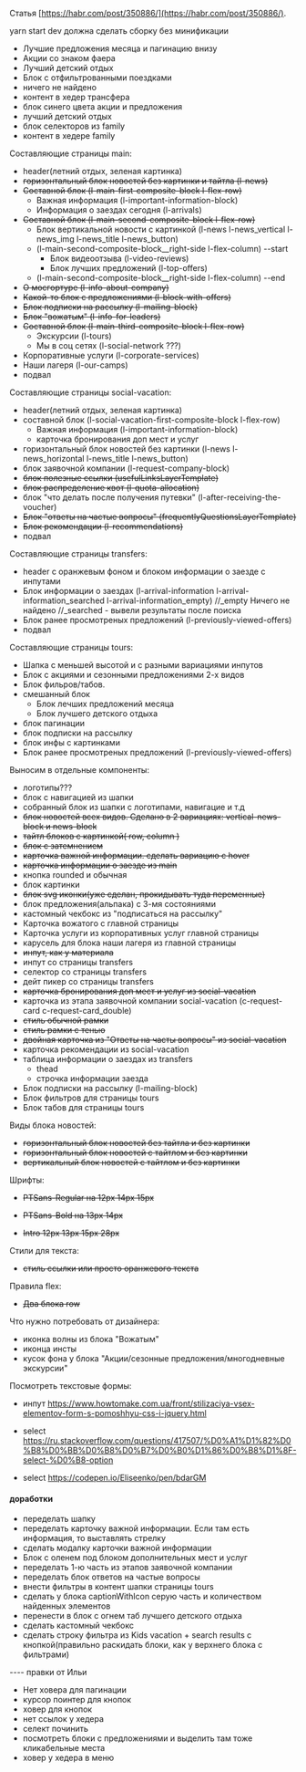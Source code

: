 Статья [https://habr.com/post/350886/](https://habr.com/post/350886/).

yarn start dev должна сделать сборку без минификации

- Лучшие предложения месяца и пагинацию внизу
- Акции со знаком фаера
- Лучший детский отдых
- Блок с отфильтрованными поездками
- ничего не найдено
- контент в хедер трансфера
- блок синего цвета акции и предложения
- лучший детский отдых
- блок селекторов из family
- контент в хедере family

Составляющие страницы main:

- header(летний отдых, зеленая картинка)
- ~~горизонтальный блок новостей без картинки и тайтла (l-news)~~
- ~~Составной блок (l-main-first-composite-block l-flex-row)~~
  - Важная информация (l-important-information-block)
  - Информация о заездах сегодня (l-arrivals)
- ~~Составной блок (l-main-second-composite-block l-flex-row)~~
  - Блок вертикальной новости с картинкой (l-news l-news_vertical l-news_img l-news_title l-news_button)
  - (l-main-second-composite-block\_\_right-side l-flex-column) --start
    - Блок видеоотзыва (l-video-reviews)
    - Блок лучших предложений (l-top-offers)
  - (l-main-second-composite-block\_\_right-side l-flex-column) --end
- ~~О мосгортуре (l-info-about-company)~~
- ~~Какой-то блок с предложениями (l-block-with-offers)~~
- ~~Блок подписки на рассылку (l-mailing-block)~~
- ~~Блок "вожатым" (l-info-for-leaders)~~
- ~~Составной блок (l-main-third-composite-block l-flex-row)~~
  - Экскурсии (l-tours)
  - Мы в соц сетях (l-social-network ???)
- Корпоративные услуги (l-corporate-services)
- Наши лагеря (l-our-camps)
- подвал

Составляющие страницы social-vacation:

- header(летний отдых, зеленая картинка)
- составной блок (l-social-vacation-first-composite-block l-flex-row)
  - Важная информация (l-important-information-block)
  - карточка бронирования доп мест и услуг
- горизонтальный блок новостей без картинки (l-news l-news_horizontal l-news_title l-news_button)
- блок заявочной компании (l-request-company-block)
- ~~блок полезные ссылки (usefulLinksLayerTemplate)~~
- ~~блок распределение квот (l-quota-allocation)~~
- блок "что делать после получения путевки" (l-after-receiving-the-voucher)
- ~~Блок "ответы на частые вопросы" (frequentlyQuestionsLayerTemplate)~~
- ~~Блок рекомендации (l-recommendations)~~
- подвал

Составляющие страницы transfers:

- header с оранжевым фоном и блоком информации о заезде с инпутами
- Блок информации о заездах (l-arrival-information l-arrival-information_searched l-arrival-information_empty) //\_empty Ничего не найдено //\_searched - вывели результаты после поиска
- Блок ранее просмотреных предложений (l-previously-viewed-offers)
- подвал

Составляющие страницы tours:

- Шапка с меньшей высотой и с разными вариациями инпутов
- Блок с акциями и сезонными предложениями 2-х видов
- Блок фильров/табов.
- смешанный блок
  - Блок лечших предложений месяца
  - Блок лучшего детского отдыха
- блок пагинации
- блок подписки на рассылку
- блок инфы с картинками
- Блок ранее просмотреных предложений (l-previously-viewed-offers)

Выносим в отдельные компоненты:

- логотипы???
- блок с навигацией из шапки
- собранный блок из шапки с логотипами, навигацие и т.д
- ~~блок новостей всех видов. Сделано в 2 вариациях: vertical-news-block и news-block~~
- ~~тайтл блоков c картинкой( row, column )~~
- ~~блок с затемнением~~
- ~~карточка важной информации. сделать вариацию с hover~~
- ~~карточка информации о заезде из main~~
- кнопка rounded и обычная
- блок картинки
- ~~блок svg иконки(уже сделан, прокидывать туда переменные)~~
- блок предложения(альпака) с 3-мя состояниями
- кастомный чекбокс из "подписаться на рассылку"
- Карточка вожатого с главной страницы
- Карточка услуги из корпоративных услуг главной страницы
- карусель для блока наши лагеря из главной страницы
- ~~инпут, как у материала~~
- инпут со страницы transfers
- селектор со страницы transfers
- дейт пикер со страницы transfers
- ~~карточка бронирования доп мест и услуг из social-vacation~~
- карточка из этапа заявочной компании social-vacation (с-request-card с-request-card_double)
- ~~стиль обычной рамки~~
- ~~стиль рамки с тенью~~
- ~~двойная карточка из "Ответы на часты вопросы" из social-vacation~~
- карточка рекомендации из social-vacation
- таблица информации о заездах из transfers
  - thead
  - строчка информации заезда
- Блок подписки на рассылку (l-mailing-block)
- Блок фильтров для страницы tours
- Блок табов для страницы tours

Виды блока новостей:

- ~~горизонтальный блок новостей без тайтла и без картинки~~
- ~~горизонтальный блок новостей с тайтлом и без картинки~~
- ~~вертикальный блок новостей с тайтлом и без картинки~~

Шрифты:

- ~~PTSans-Regular на 12px 14px 15px~~

- ~~PTSans-Bold на 13px 14px~~

- ~~Intro 12px 13px 15px 28px~~

Стили для текста:

- ~~стиль ссылки или просто оранжевого текста~~

Правила flex:

- ~~Два блока row~~

Что нужно потребовать от дизайнера:

- иконка волны из блока "Вожатым"
- иконца инсты
- кусок фона у блока "Акции/сезонные предложения/многодневные экскурсии"

Посмотреть текстовые формы:

- инпут https://www.howtomake.com.ua/front/stilizaciya-vsex-elementov-form-s-pomoshhyu-css-i-jquery.html
- select https://ru.stackoverflow.com/questions/417507/%D0%A1%D1%82%D0%B8%D0%BB%D0%B8%D0%B7%D0%B0%D1%86%D0%B8%D1%8F-select-%D0%B8-option

- select https://codepen.io/Eliseenko/pen/bdarGM

#### доработки

- переделать шапку
- переделать карточку важной информации. Если там есть информация, то выставлять стрелку
- сделать модалку карточки важной информации
- Блок с оленем под блоком дополнительных мест и услуг
- переделать 1-ю часть из этапов заявочной компании
- переделать блок ответов на частые вопросы
- внести фильтры в контент шапки страницы tours
- сделать у блока captionWithIcon серую часть и количеством найденных элементов
- перенести в блок с огнем таб лучшего детского отдыха
- сделать кастомный чекбокс
- сделать строку фильтра из Kids vacation + search results с кнопкой(правильно раскидать блоки, как у верхнего блока с фильтрами)

---- правки от Ильи

- Нет ховера для пагинации
- курсор поинтер для кнопок
- ховер для кнопок
- нет ссылок у хедера
- селект починить
- посмотреть блоки с предложениями и выделить там тоже кликабельные места
- ховер у хедера в меню
